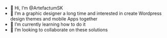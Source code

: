 - 👋 Hi, I’m @ArtefactumSK
- 👀 I’m a graphic designer a long time and interested in create Wordpress design themes and mobile Apps together
- 🌱 I’m currently learning how to do it
- 💞️ I’m looking to collaborate on these solutions

<!---
ArtefactumSK/ArtefactumSK is a ✨ special ✨ repository because its `README.md` (this file) appears on your GitHub profile.
You can click the Preview link to take a look at your changes.
--->
